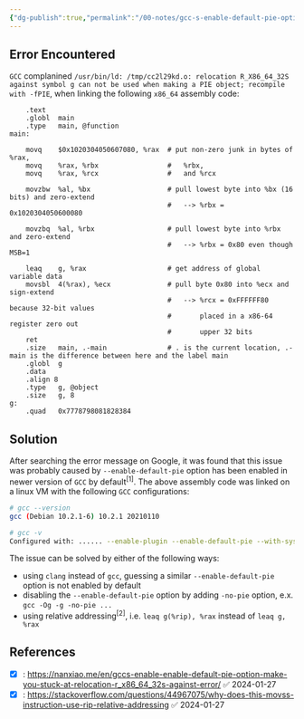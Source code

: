 ```yaml
---
{"dg-publish":true,"permalink":"/00-notes/gcc-s-enable-default-pie-option/","noteIcon":"","created":"2024-01-27T08:00:10.675+01:00","updated":"2024-01-27T17:54:37.244+01:00"}
---
```


## Error Encountered
`GCC` complanined `/usr/bin/ld: /tmp/cc2l29kd.o: relocation R_X86_64_32S against symbol g can not be used when making a PIE object; recompile with -fPIE`, when linking the following `x86_64` assembly code:
```assembly
	.text
	.globl	main
	.type	main, @function
main:

	movq	$0x1020304050607080, %rax  # put non-zero junk in bytes of %rax,
	movq	%rax, %rbx                 #   %rbx,
	movq	%rax, %rcx                 #   and %rcx

	movzbw	%al, %bx                   # pull lowest byte into %bx (16 bits) and zero-extend
                                       #   --> %rbx = 0x1020304050600080

	movzbq	%al, %rbx                  # pull lowest byte into %rbx and zero-extend
                                       #   --> %rbx = 0x80 even though MSB=1

	leaq	g, %rax                    # get address of global variable data
	movsbl	4(%rax), %ecx              # pull byte 0x80 into %ecx and sign-extend
                                       #   --> %rcx = 0xFFFFFF80 because 32-bit values
                                       #       placed in a x86-64 register zero out
                                       #       upper 32 bits
	ret
	.size	main, .-main               # . is the current location, .-main is the difference between here and the label main
	.globl	g
	.data
	.align 8
	.type	g, @object
	.size	g, 8
g:
	.quad	0x7778798081828384
```

## Solution
After searching the error message on Google, it was found that this issue was probably caused by `--enable-default-pie` option has been enabled in newer version of `GCC` by default<sup>[1]</sup>. The above assembly code was linked on a linux VM with the following `GCC` configurations:

```bash
# gcc --version
gcc (Debian 10.2.1-6) 10.2.1 20210110

# gcc -v
Configured with: ...... --enable-plugin --enable-default-pie --with-system-zlib ...
```

The issue can be solved by either of the following ways:
- using `clang` instead of `gcc`, guessing a similar `--enable-default-pie` option is not enabled by default
- disabling the `--enable-default-pie` option by adding `-no-pie` option, e.x. `gcc -Og -g -no-pie ...`
- using relative addressing<sup>[2]</sup>, i.e. `leaq g(%rip), %rax` instead of `leaq g, %rax`


## References
- [x] : https://nanxiao.me/en/gccs-enable-enable-default-pie-option-make-you-stuck-at-relocation-r_x86_64_32s-against-error/ ✅ 2024-01-27
- [x] : https://stackoverflow.com/questions/44967075/why-does-this-movss-instruction-use-rip-relative-addressing ✅ 2024-01-27